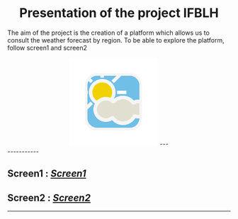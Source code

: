 # <center>Presentation of the project IFBLH </center>





The aim of the project is the creation of a platform which allows us to consult the weather forecast by region.
To be able to explore the platform, follow screen1 and screen2
<center>

<img  src="meteoim.png" />
---
</center>
-----------


  ##  Screen1 : [_Screen1_](#)
  ##  Screen2 : [_Screen2_](#)




---
